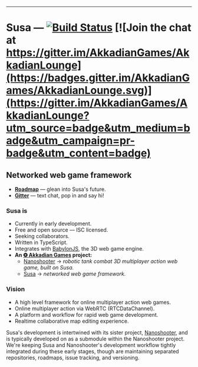 
--------

# Susa — [![Build Status](https://travis-ci.org/AkkadianGames/Susa.svg?branch=master)](https://travis-ci.org/AkkadianGames/Susa) [![Join the chat at https://gitter.im/AkkadianGames/AkkadianLounge](https://badges.gitter.im/AkkadianGames/AkkadianLounge.svg)](https://gitter.im/AkkadianGames/AkkadianLounge?utm_source=badge&utm_medium=badge&utm_campaign=pr-badge&utm_content=badge)

## Networked web game framework

  - [**Roadmap**](https://trello.com/b/MGlfhN1a/susa-roadmap) — glean into Susa's future.
  - [**Gitter**](https://gitter.im/AkkadianGames/AkkadianLounge) — text chat, pop in and say hi!

### Susa is

  - Currently in early development.
  - Free and open source — ISC licensed.
  - Seeking collaborators.
  - Written in TypeScript.
  - Integrates with [BabylonJS](http://www.babylonjs.com/), the 3D web game engine.
  - **An [❂ Akkadian Games](https://github.com/AkkadianGames) project:**
    - [Nanoshooter](https://github.com/AkkadianGames/Nanoshooter#readme) → *robotic tank combat 3D multiplayer action web game, built on Susa.*
    - [Susa](https://github.com/AkkadianGames/Susa#readme) → *networked web game framework.*

### Vision

  - A high level framework for online multiplayer action web games.
  - Online multiplayer action via WebRTC (RTCDataChannel).
  - A platform and workflow for rapid web game development.
  - Realtime collaborative map editing experience.

Susa's development is intertwined with its sister project, [Nanoshooter](https://github.com/AkkadianGames/Nanoshooter#readme), and is typically developed on as a submodule within the Nanoshooter project. We're keeping Susa and Nanoshooter's development workflow tightly integrated during these early stages, though are maintaining separated repositories, roadmaps, issue tracking, and versioning.

